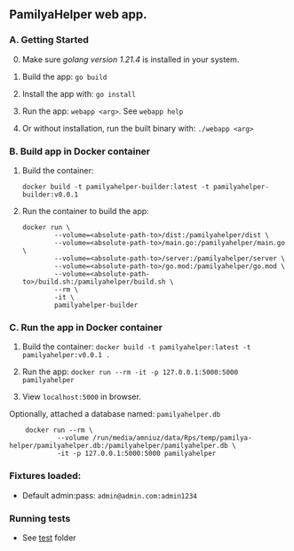 ## PamilyaHelper web app.

### A. Getting Started

0. Make sure _golang version 1.21.4_ is installed in your system.

1. Build the app: `go build`

2. Install the app with: `go install`

3. Run the app: `webapp <arg>`. See `webapp help`

4. Or without installation, run the built binary with: `./webapp <arg>`

### B. Build app in Docker container

1.  Build the container:

        docker build -t pamilyahelper-builder:latest -t pamilyahelper-builder:v0.0.1

2.  Run the container to build the app:

        docker run \
                --volume=<absolute-path-to>/dist:/pamilyahelper/dist \
                --volume=<absolute-path-to>/main.go:/pamilyahelper/main.go \
                --volume=<absolute-path-to>/server:/pamilyahelper/server \
                --volume=<absolute-path-to>/go.mod:/pamilyahelper/go.mod \
                --volume=<absolute-path-to>/build.sh:/pamilyahelper/build.sh \
                --rm \
                -it \
                pamilyahelper-builder

### C. Run the app in Docker container

1. Build the container: `docker build -t pamilyahelper:latest -t pamilyahelper:v0.0.1 .`

2. Run the app: `docker run --rm -it -p 127.0.0.1:5000:5000 pamilyahelper`

3. View `localhost:5000` in browser.

Optionally, attached a database named: `pamilyahelper.db`

        docker run --rm \
                --volume /run/media/amniuz/data/Rps/temp/pamilya-helper/pamilyahelper.db:/pamilyahelper/pamilyahelper.db \
                -it -p 127.0.0.1:5000:5000 pamilyahelper

### Fixtures loaded:

- Default admin:pass: `admin@admin.com:admin1234`

### Running tests

- See [test](test) folder
